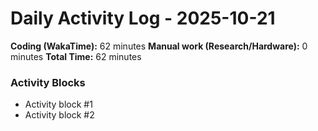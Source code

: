 # Daily Activity Log - 2025-10-21

**Coding (WakaTime):** 62 minutes
**Manual work (Research/Hardware):** 0 minutes
**Total Time:** 62 minutes

### Activity Blocks
- Activity block #1
- Activity block #2
